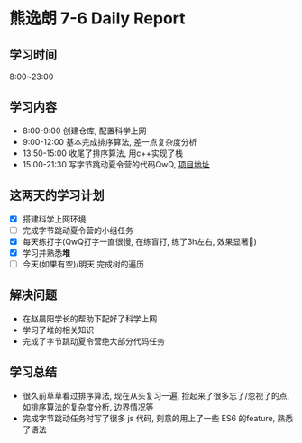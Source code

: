 
# 熊逸朗 7-6 Daily Report

## 学习时间

8:00~23:00

## 学习内容

- 8:00-9:00 创建仓库, 配置科学上网
- 9:00-12:00 基本完成排序算法, 差一点复杂度分析
- 13:50-15:00 收尾了排序算法, 用c++实现了栈
- 15:00-21:30 写字节跳动夏令营的代码QwQ, [项目地址](https://github.com/ahabhgk/techtrainingcamp-h-fe-3/tree/master/backEnd)

## 这两天的学习计划

- [x] 搭建科学上网环境
- [ ] 完成字节跳动夏令营的小组任务
- [x] 每天练打字(QwQ打字一直很慢, 在练盲打, 练了3h左右, 效果显著🤩)
- [x] 学习并熟悉**堆**
- [ ] 今天(如果有空)/明天 完成树的遍历

## 解决问题

- 在赵晨阳学长的帮助下配好了科学上网
- 学习了堆的相关知识
- 完成了字节跳动夏令营绝大部分代码任务

## 学习总结

- 很久前草草看过排序算法, 现在从头复习一遍, 捡起来了很多忘了/忽视了的点, 如排序算法的复杂度分析, 边界情况等
- 完成字节跳动任务时写了很多 js 代码, 刻意的用上了一些 ES6 的feature, 熟悉了语法